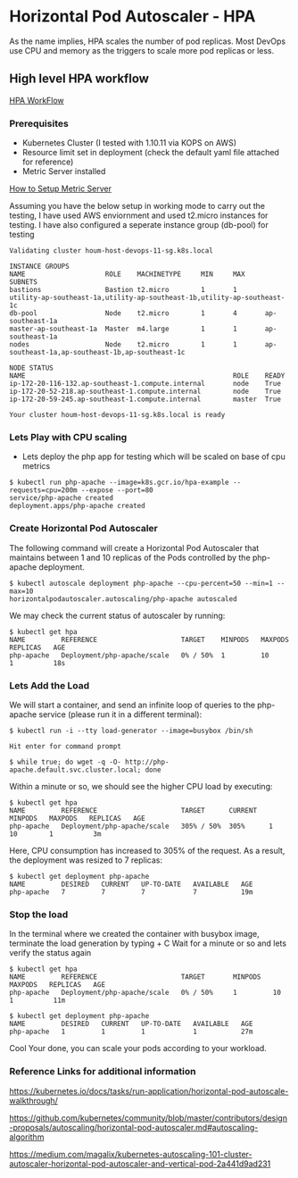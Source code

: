# Horizontal Pod Autoscaler - HPA
As the name implies, HPA scales the number of pod replicas. Most DevOps use CPU and memory as the triggers to scale more pod replicas or less.

## High level HPA workflow

[HPA WorkFlow](https://github.com/sanjaynaikwadi/kubernetes/blob/master/AutoScaling/HPA/HPA.png)

### Prerequisites

- Kubernetes Cluster (I tested with 1.10.11 via KOPS on AWS)
- Resource limit set in deployment (check the default yaml file attached for reference)
- Metric Server installed

[How to Setup Metric Server](https://github.com/sanjaynaikwadi/kubernetes/tree/master/AutoScaling/Metric-Server)


Assuming you have the below setup in working mode to carry out the testing, I have used AWS enviornment and used t2.micro instances for testing. I have also configured a seperate instance group (db-pool) for testing

```
Validating cluster houm-host-devops-11-sg.k8s.local

INSTANCE GROUPS
NAME                    ROLE    MACHINETYPE     MIN     MAX     SUBNETS
bastions                Bastion t2.micro        1       1       utility-ap-southeast-1a,utility-ap-southeast-1b,utility-ap-southeast-1c
db-pool                 Node    t2.micro        1       4       ap-southeast-1a
master-ap-southeast-1a  Master  m4.large        1       1       ap-southeast-1a
nodes                   Node    t2.micro        1       1       ap-southeast-1a,ap-southeast-1b,ap-southeast-1c

NODE STATUS
NAME                                                    ROLE    READY
ip-172-20-116-132.ap-southeast-1.compute.internal       node    True
ip-172-20-52-218.ap-southeast-1.compute.internal        node    True
ip-172-20-59-245.ap-southeast-1.compute.internal        master  True

Your cluster houm-host-devops-11-sg.k8s.local is ready
```

### Lets Play with CPU scaling   
- Lets deploy the php app for testing which will be scaled on base of cpu metrics
```
$ kubectl run php-apache --image=k8s.gcr.io/hpa-example --requests=cpu=200m --expose --port=80
service/php-apache created
deployment.apps/php-apache created
```

### Create Horizontal Pod Autoscaler
The following command will create a Horizontal Pod Autoscaler that maintains between 1 and 10 replicas of the Pods controlled by the php-apache deployment.
```
$ kubectl autoscale deployment php-apache --cpu-percent=50 --min=1 --max=10
horizontalpodautoscaler.autoscaling/php-apache autoscaled
```

We may check the current status of autoscaler by running:
```
$ kubectl get hpa
NAME         REFERENCE                     TARGET    MINPODS   MAXPODS   REPLICAS   AGE
php-apache   Deployment/php-apache/scale   0% / 50%  1         10        1          18s
```

### Lets Add the Load
We will start a container, and send an infinite loop of queries to the php-apache service (please run it in a different terminal):
```
$ kubectl run -i --tty load-generator --image=busybox /bin/sh

Hit enter for command prompt

$ while true; do wget -q -O- http://php-apache.default.svc.cluster.local; done
```

Within a minute or so, we should see the higher CPU load by executing:
```
$ kubectl get hpa
NAME         REFERENCE                     TARGET      CURRENT   MINPODS   MAXPODS   REPLICAS   AGE
php-apache   Deployment/php-apache/scale   305% / 50%  305%      1         10        1          3m
```

Here, CPU consumption has increased to 305% of the request. As a result, the deployment was resized to 7 replicas:
```
$ kubectl get deployment php-apache
NAME         DESIRED   CURRENT   UP-TO-DATE   AVAILABLE   AGE
php-apache   7         7         7            7           19m
```

### Stop the load
In the terminal where we created the container with busybox image, terminate the load generation by typing <Ctrl> + C
Wait for a minute or so and lets verify the status again
```
$ kubectl get hpa
NAME         REFERENCE                     TARGET       MINPODS   MAXPODS   REPLICAS   AGE
php-apache   Deployment/php-apache/scale   0% / 50%     1         10        1          11m

$ kubectl get deployment php-apache
NAME         DESIRED   CURRENT   UP-TO-DATE   AVAILABLE   AGE
php-apache   1         1         1            1           27m
```

Cool Your done, you can scale your pods according to your workload.

### Reference Links for additional information
https://kubernetes.io/docs/tasks/run-application/horizontal-pod-autoscale-walkthrough/

https://github.com/kubernetes/community/blob/master/contributors/design-proposals/autoscaling/horizontal-pod-autoscaler.md#autoscaling-algorithm

https://medium.com/magalix/kubernetes-autoscaling-101-cluster-autoscaler-horizontal-pod-autoscaler-and-vertical-pod-2a441d9ad231




